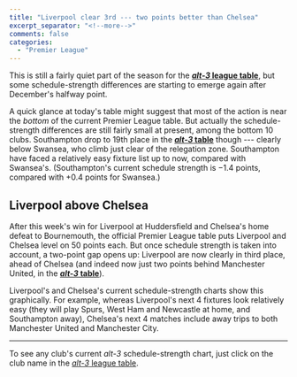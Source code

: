 ```yaml
---
title: "Liverpool clear 3rd --- two points better than Chelsea"
excerpt_separator: "<!--more-->"
comments: false
categories: 
  - "Premier League"
---
```


This is still a fairly quiet part of the season for the
[**_alt-3_ league table**](/leagues/england-premier-league),
but some schedule-strength differences are starting to emerge again after
December's halfway point.

A quick glance at today's table might suggest that most of the action 
is near the _bottom_ of the current Premier League table.  But actually
the schedule-strength differences are still fairly small at present,
among the bottom 10 clubs. Southampton drop to 19th place in the
[**_alt-3_ table**](/leagues/england-premier-league) though --- clearly 
below
Swansea, who climb just clear of the relegation zone.  Southampton
have faced a relatively easy fixture list up to now, compared with
Swansea's.  (Southampton's 
current schedule strength is &minus;1.4 points,
compared with +0.4 points for Swansea.)

## Liverpool above Chelsea

After this week's win for Liverpool at Huddersfield and Chelsea's home
defeat to Bournemouth, the official Premier League table
puts Liverpool and Chelsea level on 50 points each.  But once
schedule strength is taken into account, a two-point gap opens 
up: Liverpool are now clearly in third place, ahead of Chelsea (and
indeed now just two points behind Manchester United, in the 
[**_alt-3_ table**](/leagues/england-premier-league)).

Liverpool's and Chelsea's current 
schedule-strength charts show this graphically.
For example, whereas Liverpool's next 4 fixtures look relatively easy
(they will play 
Spurs, West Ham and Newcastle at home, and Southampton away),
Chelsea's next 4 matches include away trips to both Manchester United
and Manchester City.

<hr>

To see any club's current *alt-3* 
schedule-strength chart, just click on the club name in
the [*alt-3* league table](/leagues/england-premier-league).
















